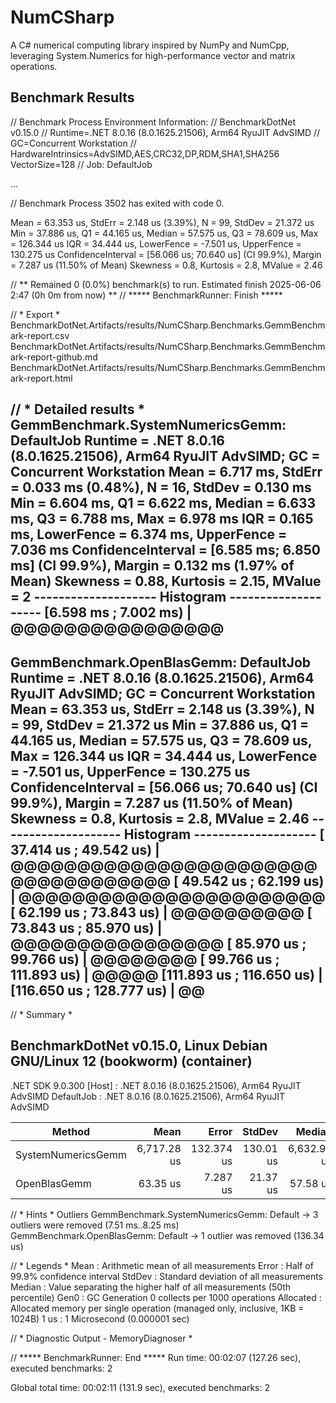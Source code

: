 # NumCSharp
A C# numerical computing library inspired by NumPy and NumCpp, leveraging System.Numerics for high-performance vector and matrix operations.

## Benchmark Results

// Benchmark Process Environment Information:
// BenchmarkDotNet v0.15.0
// Runtime=.NET 8.0.16 (8.0.1625.21506), Arm64 RyuJIT AdvSIMD
// GC=Concurrent Workstation
// HardwareIntrinsics=AdvSIMD,AES,CRC32,DP,RDM,SHA1,SHA256 VectorSize=128
// Job: DefaultJob

...

// Benchmark Process 3502 has exited with code 0.

Mean = 63.353 us, StdErr = 2.148 us (3.39%), N = 99, StdDev = 21.372 us
Min = 37.886 us, Q1 = 44.165 us, Median = 57.575 us, Q3 = 78.609 us, Max = 126.344 us
IQR = 34.444 us, LowerFence = -7.501 us, UpperFence = 130.275 us
ConfidenceInterval = [56.066 us; 70.640 us] (CI 99.9%), Margin = 7.287 us (11.50% of Mean)
Skewness = 0.8, Kurtosis = 2.8, MValue = 2.46

// ** Remained 0 (0.0%) benchmark(s) to run. Estimated finish 2025-06-06 2:47 (0h 0m from now) **
// ***** BenchmarkRunner: Finish  *****

// * Export *
  BenchmarkDotNet.Artifacts/results/NumCSharp.Benchmarks.GemmBenchmark-report.csv
  BenchmarkDotNet.Artifacts/results/NumCSharp.Benchmarks.GemmBenchmark-report-github.md
  BenchmarkDotNet.Artifacts/results/NumCSharp.Benchmarks.GemmBenchmark-report.html

// * Detailed results *
GemmBenchmark.SystemNumericsGemm: DefaultJob
Runtime = .NET 8.0.16 (8.0.1625.21506), Arm64 RyuJIT AdvSIMD; GC = Concurrent Workstation
Mean = 6.717 ms, StdErr = 0.033 ms (0.48%), N = 16, StdDev = 0.130 ms
Min = 6.604 ms, Q1 = 6.622 ms, Median = 6.633 ms, Q3 = 6.788 ms, Max = 6.978 ms
IQR = 0.165 ms, LowerFence = 6.374 ms, UpperFence = 7.036 ms
ConfidenceInterval = [6.585 ms; 6.850 ms] (CI 99.9%), Margin = 0.132 ms (1.97% of Mean)
Skewness = 0.88, Kurtosis = 2.15, MValue = 2
-------------------- Histogram --------------------
[6.598 ms ; 7.002 ms) | @@@@@@@@@@@@@@@@
---------------------------------------------------

GemmBenchmark.OpenBlasGemm: DefaultJob
Runtime = .NET 8.0.16 (8.0.1625.21506), Arm64 RyuJIT AdvSIMD; GC = Concurrent Workstation
Mean = 63.353 us, StdErr = 2.148 us (3.39%), N = 99, StdDev = 21.372 us
Min = 37.886 us, Q1 = 44.165 us, Median = 57.575 us, Q3 = 78.609 us, Max = 126.344 us
IQR = 34.444 us, LowerFence = -7.501 us, UpperFence = 130.275 us
ConfidenceInterval = [56.066 us; 70.640 us] (CI 99.9%), Margin = 7.287 us (11.50% of Mean)
Skewness = 0.8, Kurtosis = 2.8, MValue = 2.46
-------------------- Histogram --------------------
[ 37.414 us ;  49.542 us) | @@@@@@@@@@@@@@@@@@@@@@@@@@@@@@@@@@@
[ 49.542 us ;  62.199 us) | @@@@@@@@@@@@@@@@@@@@@@@
[ 62.199 us ;  73.843 us) | @@@@@@@@@@
[ 73.843 us ;  85.970 us) | @@@@@@@@@@@@@@@@
[ 85.970 us ;  99.766 us) | @@@@@@@@
[ 99.766 us ; 111.893 us) | @@@@@
[111.893 us ; 116.650 us) | 
[116.650 us ; 128.777 us) | @@
---------------------------------------------------

// * Summary *

BenchmarkDotNet v0.15.0, Linux Debian GNU/Linux 12 (bookworm) (container)
-
.NET SDK 9.0.300
  [Host]     : .NET 8.0.16 (8.0.1625.21506), Arm64 RyuJIT AdvSIMD
  DefaultJob : .NET 8.0.16 (8.0.1625.21506), Arm64 RyuJIT AdvSIMD


| Method             | Mean        | Error      | StdDev    | Median      | Gen0    | Allocated |
|------------------- |------------:|-----------:|----------:|------------:|--------:|----------:|
| SystemNumericsGemm | 6,717.28 us | 132.374 us | 130.01 us | 6,632.99 us | 15.6250 |  64.09 KB |
| OpenBlasGemm       |    63.35 us |   7.287 us |  21.37 us |    57.58 us | 15.6250 |  64.09 KB |

// * Hints *
Outliers
  GemmBenchmark.SystemNumericsGemm: Default -> 3 outliers were removed (7.51 ms..8.25 ms)
  GemmBenchmark.OpenBlasGemm: Default       -> 1 outlier  was  removed (136.34 us)

// * Legends *
  Mean      : Arithmetic mean of all measurements
  Error     : Half of 99.9% confidence interval
  StdDev    : Standard deviation of all measurements
  Median    : Value separating the higher half of all measurements (50th percentile)
  Gen0      : GC Generation 0 collects per 1000 operations
  Allocated : Allocated memory per single operation (managed only, inclusive, 1KB = 1024B)
  1 us      : 1 Microsecond (0.000001 sec)

// * Diagnostic Output - MemoryDiagnoser *


// ***** BenchmarkRunner: End *****
Run time: 00:02:07 (127.26 sec), executed benchmarks: 2

Global total time: 00:02:11 (131.9 sec), executed benchmarks: 2